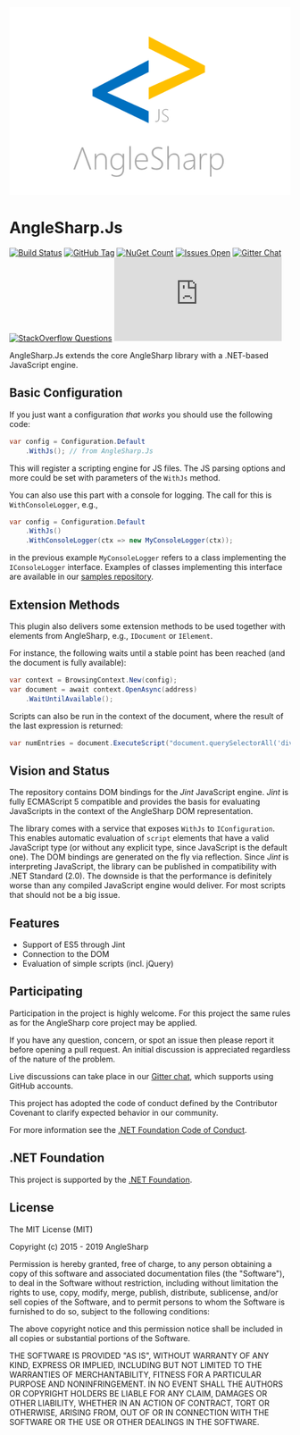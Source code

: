 ![logo](https://raw.githubusercontent.com/AngleSharp/AngleSharp.Js/master/header.png)

# AngleSharp.Js

[![Build Status](https://img.shields.io/appveyor/ci/FlorianRappl/AngleSharp-Scripting.svg?style=flat-square)](https://ci.appveyor.com/project/FlorianRappl/AngleSharp-Scripting)
[![GitHub Tag](https://img.shields.io/github/tag/AngleSharp/AngleSharp.Js.svg?style=flat-square)](https://github.com/AngleSharp/AngleSharp.Js/releases)
[![NuGet Count](https://img.shields.io/nuget/dt/AngleSharp.Js.svg?style=flat-square)](https://www.nuget.org/packages/AngleSharp.Js/)
[![Issues Open](https://img.shields.io/github/issues/AngleSharp/AngleSharp.Js.svg?style=flat-square)](https://github.com/AngleSharp/AngleSharp.Js/issues)
[![Gitter Chat](http://img.shields.io/badge/gitter-AngleSharp/AngleSharp-blue.svg?style=flat-square)](https://gitter.im/AngleSharp/AngleSharp)
[![StackOverflow Questions](https://img.shields.io/stackexchange/stackoverflow/t/anglesharp.svg?style=flat-square)](https://stackoverflow.com/tags/anglesharp)
[![CLA Assistant](https://cla-assistant.io/readme/badge/AngleSharp/AngleSharp.Js?style=flat-square)](https://cla-assistant.io/AngleSharp/AngleSharp.Js)

AngleSharp.Js extends the core AngleSharp library with a .NET-based JavaScript engine.

## Basic Configuration

If you just want a configuration *that works* you should use the following code:

```cs
var config = Configuration.Default
    .WithJs(); // from AngleSharp.Js
```

This will register a scripting engine for JS files. The JS parsing options and more could be set with parameters of the `WithJs` method.

You can also use this part with a console for logging. The call for this is `WithConsoleLogger`, e.g.,

```cs
var config = Configuration.Default
    .WithJs()
    .WithConsoleLogger(ctx => new MyConsoleLogger(ctx));
```

in the previous example `MyConsoleLogger` refers to a class implementing the `IConsoleLogger` interface. Examples of classes implementing this interface are available in our [samples repository](https://github.com/AngleSharp/AngleSharp.Samples).

## Extension Methods

This plugin also delivers some extension methods to be used together with elements from AngleSharp, e.g., `IDocument` or `IElement`.

For instance, the following waits until a stable point has been reached (and the document is fully available):

```cs
var context = BrowsingContext.New(config);
var document = await context.OpenAsync(address)
    .WaitUntilAvailable();
```

Scripts can also be run in the context of the document, where the result of the last expression is returned:

```cs
var numEntries = document.ExecuteScript("document.querySelectorAll('div').length");
```

## Vision and Status

The repository contains DOM bindings for the *Jint* JavaScript engine. *Jint* is fully ECMAScript 5 compatible and provides the basis for evaluating JavaScripts in the context of the AngleSharp DOM representation.

The library comes with a service that exposes `WithJs` to `IConfiguration`. This enables automatic evaluation of `script` elements that have a valid JavaScript type (or without any explicit type, since JavaScript is the default one). The DOM bindings are generated on the fly via reflection. Since *Jint* is interpreting JavaScript, the library can be published in compatibility with .NET Standard (2.0). The downside is that the performance is definitely worse than any compiled JavaScript engine would deliver. For most scripts that should not be a big issue.

## Features

- Support of ES5 through Jint
- Connection to the DOM
- Evaluation of simple scripts (incl. jQuery)

## Participating

Participation in the project is highly welcome. For this project the same rules as for the AngleSharp core project may be applied.

If you have any question, concern, or spot an issue then please report it before opening a pull request. An initial discussion is appreciated regardless of the nature of the problem.

Live discussions can take place in our [Gitter chat](https://gitter.im/AngleSharp/AngleSharp), which supports using GitHub accounts.

This project has adopted the code of conduct defined by the Contributor Covenant to clarify expected behavior in our community.

For more information see the [.NET Foundation Code of Conduct](https://dotnetfoundation.org/code-of-conduct).

## .NET Foundation

This project is supported by the [.NET Foundation](https://dotnetfoundation.org).

## License

The MIT License (MIT)

Copyright (c) 2015 - 2019 AngleSharp

Permission is hereby granted, free of charge, to any person obtaining a copy of this software and associated documentation files (the "Software"), to deal in the Software without restriction, including without limitation the rights to use, copy, modify, merge, publish, distribute, sublicense, and/or sell copies of the Software, and to permit persons to whom the Software is furnished to do so, subject to the following conditions:

The above copyright notice and this permission notice shall be included in all copies or substantial portions of the Software.

THE SOFTWARE IS PROVIDED "AS IS", WITHOUT WARRANTY OF ANY KIND, EXPRESS OR IMPLIED, INCLUDING BUT NOT LIMITED TO THE WARRANTIES OF MERCHANTABILITY, FITNESS FOR A PARTICULAR PURPOSE AND NONINFRINGEMENT. IN NO EVENT SHALL THE AUTHORS OR COPYRIGHT HOLDERS BE LIABLE FOR ANY CLAIM, DAMAGES OR OTHER LIABILITY, WHETHER IN AN ACTION OF CONTRACT, TORT OR OTHERWISE, ARISING FROM, OUT OF OR IN CONNECTION WITH THE SOFTWARE OR THE USE OR OTHER DEALINGS IN THE SOFTWARE.
